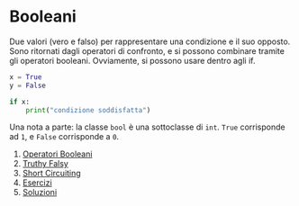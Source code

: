 # Booleani

Due valori (vero e falso) per rappresentare una condizione e il suo opposto. Sono ritornati dagli operatori di confronto, e si possono combinare tramite gli operatori booleani. Ovviamente, si possono usare dentro agli if.

```python
x = True
y = False

if x:
    print("condizione soddisfatta")
```

Una nota a parte: la classe `bool` è una sottoclasse di `int`. `True` corrisponde ad `1`, e `False` corrisponde a `0`.


1. [Operatori Booleani](./0-operatori.md)
1. [Truthy Falsy](./1-falsy-truthy.md)
1. [Short Circuiting](./2-short-circuiting.md)
1. [Esercizi](./3-esercizi.md)
1. [Soluzioni](./soluzioni.py)